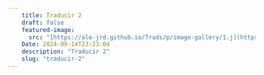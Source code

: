 ```yaml
---
    title: Traducir 2
    draft: false
    featured-image:
      src: "[https://ale-jrd.github.io/Trads/p/image-gallery/1.j](https://ale-jrd.github.io/Trads/p/image-gallery/1.jpg)"
    Date: 2024-09-14T23:23:04
    description: "Traducir 2"
    slug: "traducir-2"
---
```


